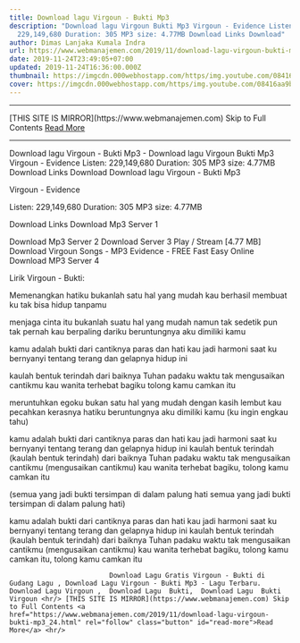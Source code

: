 ```yaml
---
title: Download lagu Virgoun - Bukti Mp3
description: "Download lagu Virgoun Bukti Mp3 Virgoun - Evidence Listen:
  229,149,680 Duration: 305 MP3 size: 4.77MB Download Links Download"
author: Dimas Lanjaka Kumala Indra
url: https://www.webmanajemen.com/2019/11/download-lagu-virgoun-bukti-mp3_24.html
date: 2019-11-24T23:49:05+07:00
updated: 2019-11-24T16:36:00.000Z
thumbnail: https://imgcdn.000webhostapp.com/https/img.youtube.com/08416aa9bf89d3b183b251382ac6a5a7.jpeg
cover: https://imgcdn.000webhostapp.com/https/img.youtube.com/08416aa9bf89d3b183b251382ac6a5a7.jpeg
---
```


<hr/> [THIS SITE IS MIRROR](https://www.webmanajemen.com) Skip to Full Contents <a href="https://www.webmanajemen.com/2019/11/download-lagu-virgoun-bukti-mp3_24.html" rel="follow" class="button" id="read-more">Read More</a> <hr/> Download lagu Virgoun - Bukti Mp3 - Download lagu Virgoun Bukti Mp3 Virgoun - Evidence Listen: 229,149,680 Duration: 305 MP3 size: 4.77MB Download Links Download Download lagu Virgoun - Bukti Mp3

  Virgoun - Evidence 

  Listen: 229,149,680 
  Duration: 305 
  MP3 size: 4.77MB 

  Download Links 
  Download Mp3 Server 1 

  Download Mp3 Server 2 
  Download Server 3 
  Play / Stream [4.77 MB] Download Virgoun Songs - MP3 Evidence - FREE Fast Easy Online 
  Download MP3 Server 4 


                             
Lirik Virgoun - Bukti:
                             
Memenangkan hatiku
  bukanlah satu hal yang mudah
  kau berhasil membuat
  ku tak bisa hidup tanpamu
  
  menjaga cinta itu
  bukanlah suatu hal yang mudah
  namun tak sedetik pun
  tak pernah kau berpaling dariku
  beruntungnya aku dimiliki kamu
  
  kamu adalah bukti
  dari cantiknya paras dan hati
  kau jadi harmoni saat ku bernyanyi
  tentang terang dan gelapnya hidup ini
  
  kaulah bentuk terindah
  dari baiknya Tuhan padaku
  waktu tak mengusaikan cantikmu
  kau wanita terhebat bagiku
  tolong kamu camkan itu
  
  meruntuhkan egoku bukan satu hal yang mudah
  dengan kasih lembut kau pecahkan kerasnya hatiku
  beruntungnya aku dimiliki kamu (ku ingin engkau tahu)
  
  kamu adalah bukti dari cantiknya paras dan hati
  kau jadi harmoni saat ku bernyanyi tentang terang dan gelapnya hidup ini
  kaulah bentuk terindah (kaulah bentuk terindah) dari baiknya Tuhan padaku
  waktu tak mengusaikan cantikmu (mengusaikan cantikmu)
  kau wanita terhebat bagiku, tolong kamu camkan itu
  
  (semua yang jadi bukti tersimpan di dalam palung hati
  semua yang jadi bukti tersimpan di dalam palung hati)
  
  kamu adalah bukti dari cantiknya paras dan hati
  kau jadi harmoni saat ku bernyanyi tentang terang dan gelapnya hidup ini
  kaulah bentuk terindah (kaulah bentuk terindah) dari baiknya Tuhan padaku
  waktu tak mengusaikan cantikmu (mengusaikan cantikmu)
  kau wanita terhebat bagiku, tolong kamu camkan itu, tolong kamu camkan itu                                 
                                 
                             Download Lagu Gratis Virgoun - Bukti di Gudang Lagu , Download Lagu Virgoun - Bukti Mp3 - Lagu Terbaru.                                                         Download Lagu Virgoun ,  Download Lagu  Bukti,  Download Lagu  Bukti Virgoun <hr/> [THIS SITE IS MIRROR](https://www.webmanajemen.com) Skip to Full Contents <a href="https://www.webmanajemen.com/2019/11/download-lagu-virgoun-bukti-mp3_24.html" rel="follow" class="button" id="read-more">Read More</a> <hr/>